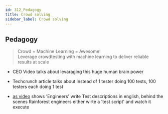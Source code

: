 ```yaml
---
id: 312_Pedagogy
title: Crowd solving
sidebar_label: Crowd solving
---
```


## Pedagogy

> Crowd + Machine Learning = Awesome! <br> Leverage crowdtesting with machine learning to deliver reliable results at scale 

+ CEO Video talks about levaraging this huge human brain power
+ Techcrunch article talks about instead of 1 tester doing 100 tests, 100 testers each doing 1 test

+ [as video](https://www.youtube.com/watch?v=AMB1YAcP8XM) shows 'Engineers' write Test descriptions in english, behind the scenes Rainforest engineers either 
  wirte a 'test script' and watch it execute